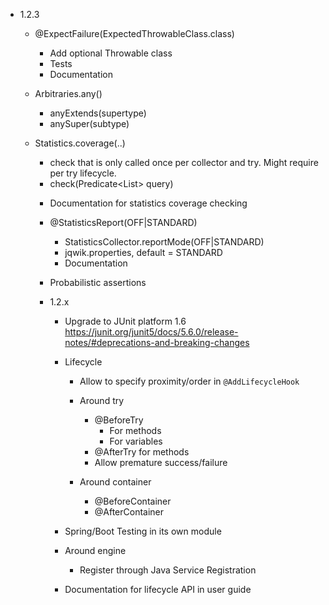 - 1.2.3

    - @ExpectFailure(ExpectedThrowableClass.class)
      - Add optional Throwable class
      - Tests
      - Documentation

    - Arbitraries.any()
      - anyExtends(supertype)
      - anySuper(subtype)

    - Statistics.coverage(..)
      - check that is only called once per collector and try.
        Might require per try lifecycle.
      - check(Predicate<List<Object>> query)

    - Documentation for statistics coverage checking

    - @StatisticsReport(OFF|STANDARD)
      - StatisticsCollector.reportMode(OFF|STANDARD)
      - jqwik.properties, default = STANDARD
      - Documentation

    - Probabilistic assertions

- 1.2.x
  
    - Upgrade to JUnit platform 1.6
      https://junit.org/junit5/docs/5.6.0/release-notes/#deprecations-and-breaking-changes

    - Lifecycle
        - Allow to specify proximity/order in `@AddLifecycleHook`

        - Around try
          - @BeforeTry
            - For methods
            - For variables
          - @AfterTry for methods
          - Allow premature success/failure

        - Around container
            - @BeforeContainer
            - @AfterContainer

    - Spring/Boot Testing in its own module
 
    - Around engine
      - Register through Java Service Registration

    - Documentation for lifecycle API in user guide
